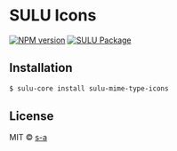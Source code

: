 # SULU Icons
[![NPM version][npm-image]][npm-url]
[![SULU Package][sulu-package-image]][sulu-package-url]  
 
## Installation

```sh
$ sulu-core install sulu-mime-type-icons
```

## License

MIT © [s-a](https://github.com/s-a)


[npm-image]: https://badge.fury.io/js/sulu-mime-type-icons.svg
[npm-url]: https://npmjs.org/package/sulu-mime-type-icons
[sulu-package-url]: https://github.com/sulu-one/sulu
[sulu-package-image]: https://img.shields.io/badge/SULU-package-orange.svg
[sulu-home-url]: https://github.com/sulu-one/sulu/
